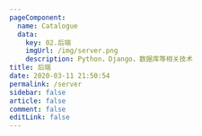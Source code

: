 ```yaml
---
pageComponent: 
  name: Catalogue
  data: 
    key: 02.后端
    imgUrl: /img/server.png
    description: Python，Django，数据库等相关技术
title: 后端
date: 2020-03-11 21:50:54
permalink: /server
sidebar: false
article: false
comment: false
editLink: false
---
```

